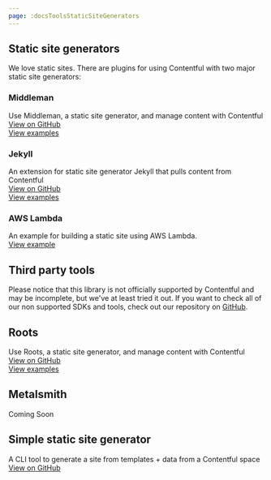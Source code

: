 ```yaml
---
page: :docsToolsStaticSiteGenerators
---
```


## Static site generators

We love static sites. There are plugins for using Contentful with two major static site generators:

### Middleman
Use Middleman, a static site generator, and manage content with Contentful<br>
[View on GitHub](https://github.com/contentful/contentful_middleman)<br>
[View examples](https://github.com/contentful/contentful_middleman_examples)<br>

### Jekyll
An extension for static site generator Jekyll that pulls content from Contentful<br>
[View on GitHub](https://github.com/contentful/jekyll-contentful-data-import)<br>
[View examples](https://github.com/contentful/contentful_jekyll_examples)<br>

### AWS Lambda
An example for building a static site using AWS Lambda.<br>
[View example](https://github.com/contentful-labs/contentful-aws-lambda-static)

## Third party tools

Please notice that this library is not officially supported by Contentful and may be incomplete, but we've at least tried it out.
If you want to check all of our non supported SDKs and tools, check out our repository on [GitHub](https://github.com/contentful-labs/awesome-contentful).

## Roots
Use Roots, a static site generator, and manage content with Contentful<br>
[View on GitHub](https://github.com/carrot/roots-contentful)<br>
[View examples](/blog/2015/04/28/webinar-contentful-roots-static-sites/)

## Metalsmith

Coming Soon

## Simple static site generator

A CLI tool to generate a site from templates + data from a Contentful space<br>
[View on GitHub](https://github.com/Textalk/contentful-static)
